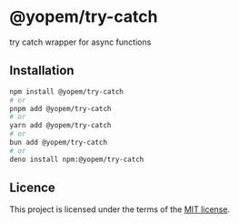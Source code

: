 # @yopem/try-catch

try catch wrapper for async functions

## Installation

```sh
npm install @yopem/try-catch
# or
pnpm add @yopem/try-catch
# or
yarn add @yopem/try-catch
# or
bun add @yopem/try-catch
# or
deno install npm:@yopem/try-catch
```

## Licence

This project is licensed under the terms of the
[MIT license](https://github.com/yopem/utils/blob/main/LICENSE.md).
